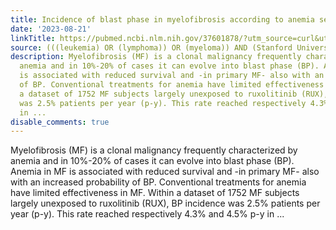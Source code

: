 ```yaml
---
title: Incidence of blast phase in myelofibrosis according to anemia severity
date: '2023-08-21'
linkTitle: https://pubmed.ncbi.nlm.nih.gov/37601878/?utm_source=curl&utm_medium=rss&utm_campaign=pubmed-2&utm_content=1Rkszs2HVZ2RHP33OibaNFew6VK-LzjJWTD4GwmLlk8B-wCceh&fc=20220923065203&ff=20230821181027&v=2.17.9.post6+86293ac
source: (((leukemia) OR (lymphoma)) OR (myeloma)) AND (Stanford University[Affiliation])
description: Myelofibrosis (MF) is a clonal malignancy frequently characterized by
  anemia and in 10%-20% of cases it can evolve into blast phase (BP). Anemia in MF
  is associated with reduced survival and -in primary MF- also with an increased probability
  of BP. Conventional treatments for anemia have limited effectiveness in MF. Within
  a dataset of 1752 MF subjects largely unexposed to ruxolitinib (RUX), BP incidence
  was 2.5% patients per year (p-y). This rate reached respectively 4.3% and 4.5% p-y
  in ...
disable_comments: true
---
```

Myelofibrosis (MF) is a clonal malignancy frequently characterized by anemia and in 10%-20% of cases it can evolve into blast phase (BP). Anemia in MF is associated with reduced survival and -in primary MF- also with an increased probability of BP. Conventional treatments for anemia have limited effectiveness in MF. Within a dataset of 1752 MF subjects largely unexposed to ruxolitinib (RUX), BP incidence was 2.5% patients per year (p-y). This rate reached respectively 4.3% and 4.5% p-y in ...